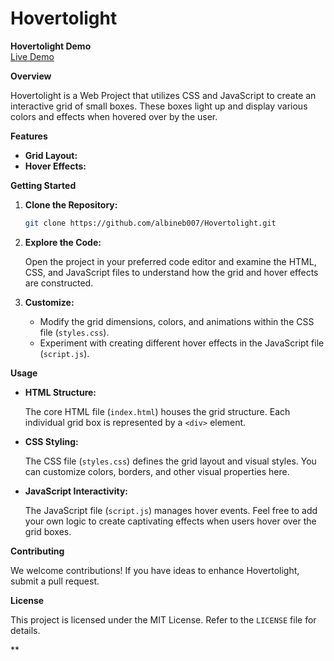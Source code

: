 # Hovertolight


**Hovertolight Demo**<br>
<a href="https://albineb007.github.io/Hovertolight/Index.html">Live Demo</a>


**Overview**

Hovertolight is a Web Project that utilizes CSS and JavaScript to create an interactive grid of small boxes. These boxes light up and display various colors and effects when hovered over by the user.

**Features**

* **Grid Layout:** 
* **Hover Effects:**
  
**Getting Started**

1. **Clone the Repository:**

   ```bash
   git clone https://github.com/albineb007/Hovertolight.git
   ```

2. **Explore the Code:**

   Open the project in your preferred code editor and examine the HTML, CSS, and JavaScript files to understand how the grid and hover effects are constructed.

3. **Customize:**

   - Modify the grid dimensions, colors, and animations within the CSS file (`styles.css`).
   - Experiment with creating different hover effects in the JavaScript file (`script.js`).

**Usage**

* **HTML Structure:**

   The core HTML file (`index.html`) houses the grid structure. Each individual grid box is represented by a `<div>` element.

* **CSS Styling:**

   The CSS file (`styles.css`) defines the grid layout and visual styles. You can customize colors, borders, and other visual properties here.  

* **JavaScript Interactivity:**

   The JavaScript file (`script.js`) manages hover events. Feel free to add your own logic to create captivating effects when users hover over the grid boxes.

**Contributing**

We welcome contributions! If you have ideas to enhance Hovertolight, submit a pull request.

**License**

This project is licensed under the MIT License. Refer to the `LICENSE` file for details.


**
